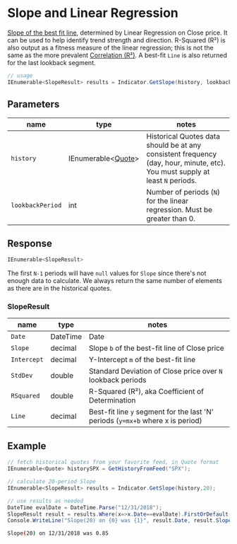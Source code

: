﻿# Slope and Linear Regression

[Slope of the best fit line](https://school.stockcharts.com/doku.php?id=technical_indicators:slope), determined by Linear Regression on Close price.  It can be used to help identify trend strength and direction.  R-Squared (R&sup2;) is also output as a fitness measure of the linear regression; this is not the same as the more prevalent [Correlation (R&sup2;)](../Correlation/README.md).  A best-fit `Line` is also returned for the last lookback segment.

<!-- ![image](chart.png) -->

```csharp
// usage
IEnumerable<SlopeResult> results = Indicator.GetSlope(history, lookbackPeriod);  
```

## Parameters

| name | type | notes
| -- |-- |--
| `history` | IEnumerable\<[Quote](../../docs/GUIDE.md#quote)\> | Historical Quotes data should be at any consistent frequency (day, hour, minute, etc).  You must supply at least `N` periods.
| `lookbackPeriod` | int | Number of periods (`N`) for the linear regression.  Must be greater than 0.

## Response

```csharp
IEnumerable<SlopeResult>
```

The first `N-1` periods will have `null` values for `Slope` since there's not enough data to calculate.  We always return the same number of elements as there are in the historical quotes.

### SlopeResult

| name | type | notes
| -- |-- |--
| `Date` | DateTime | Date
| `Slope` | decimal | Slope `b` of the best-fit line of Close price
| `Intercept` | decimal | Y-Intercept `m` of the best-fit line
| `StdDev` | double | Standard Deviation of Close price over `N` lookback periods
| `RSquared` | double | R-Squared (R&sup2;), aka Coefficient of Determination
| `Line` | decimal | Best-fit line `y` segment for the last 'N' periods (`y=mx+b` where x is period)

## Example

```csharp
// fetch historical quotes from your favorite feed, in Quote format
IEnumerable<Quote> historySPX = GetHistoryFromFeed("SPX");

// calculate 20-period Slope
IEnumerable<SlopeResult> results = Indicator.GetSlope(history,20);

// use results as needed
DateTime evalDate = DateTime.Parse("12/31/2018");
SlopeResult result = results.Where(x=>x.Date==evalDate).FirstOrDefault();
Console.WriteLine("Slope(20) on {0} was {1}", result.Date, result.Slope);
```

```bash
Slope(20) on 12/31/2018 was 0.85
```
